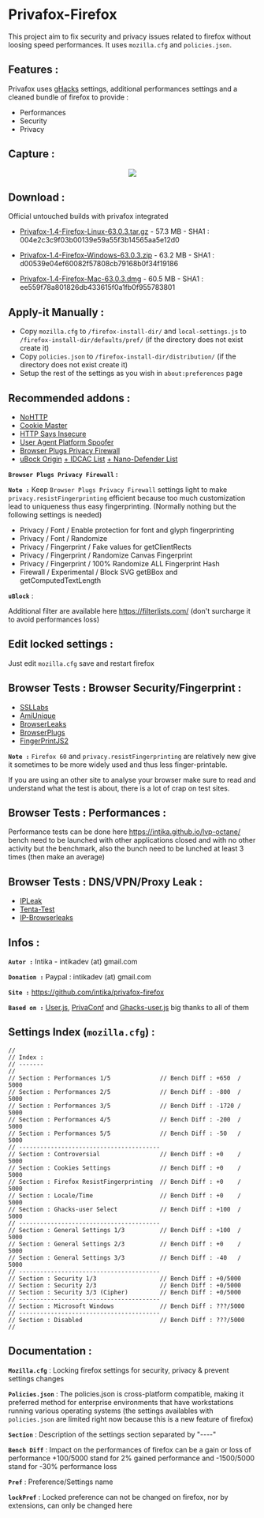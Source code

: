 # Privafox-Firefox
This project aim to fix security and privacy issues related to firefox without loosing speed performances. It uses `mozilla.cfg` and `policies.json`.

Features :
----------
Privafox uses [gHacks](https://github.com/ghacksuserjs/ghacks-user.js) settings, additional performances settings and a cleaned bundle of firefox to provide :

- Performances 
- Security
- Privacy

Capture :
---------

<p align="center">
  <img src="https://raw.githubusercontent.com/intika/privafox-firefox/master/capture.png">
</p>

Download :
----------

Official untouched builds with privafox integrated

- [Privafox-1.4-Firefox-Linux-63.0.3.tar.gz](https://github.com/intika/privafox-firefox/releases/download/Privafox-v1.4-v63.0.3/privafox-1.4-firefox-linux-63.0.3.tar.gz) - 57.3 MB - SHA1 : 004e2c3c9f03b00139e59a55f3b14565aa5e12d0 

- [Privafox-1.4-Firefox-Windows-63.0.3.zip](https://github.com/intika/privafox-firefox/releases/download/Privafox-v1.4-v63.0.3/privafox-1.4-firefox-win-63.0.3.zip) - 63.2 MB - SHA1 : d00539e04ef60082f57808cb79168b0f34f19186 

- [Privafox-1.4-Firefox-Mac-63.0.3.dmg](https://github.com/intika/privafox-firefox/releases/download/Privafox-v1.4-v63.0.3/privafox-1.4-firefox-mac-63.0.3.dmg) - 60.5 MB - SHA1 : ee559f78a801826db433615f0a1fb0f955783801


Apply-it Manually :
-------------------

- Copy `mozilla.cfg` to `/firefox-install-dir/` and `local-settings.js` to `/firefox-install-dir/defaults/pref/` (if the directory does not exist create it)
- Copy `policies.json` to `/firefox-install-dir/distribution/` (if the directory does not exist create it)
- Setup the rest of the settings as you wish in `about:preferences` page  

Recommended addons :
--------------------

- [NoHTTP](https://addons.mozilla.org/en-US/firefox/addon/nohttp)
- [Cookie Master](https://addons.mozilla.org/en-US/firefox/addon/cookiemaster/)
- [HTTP Says Insecure](https://addons.mozilla.org/en-US/firefox/addon/http-says-insecure)
- [User Agent Platform Spoofer](https://addons.mozilla.org/en-US/firefox/addon/user-agent-platform-spoofer/)
- [Browser Plugs Privacy Firewall](https://addons.mozilla.org/en-US/firefox/addon/browser-plugs-privacy-firewall/)
- [uBock Origin](https://addons.mozilla.org/en-US/firefox/addon/ublock-origin/) [+ IDCAC List](https://www.i-dont-care-about-cookies.eu/) [+ Nano-Defender List](https://jspenguin2017.github.io/uBlockProtector/#extra-installation-steps-for-ublock-origin)

**`Browser Plugs Privacy Firewall` :**

**`Note :`** Keep `Browser Plugs Privacy Firewall` settings light to make `privacy.resistFingerprinting` efficient because too much customization lead to uniqueness thus easy fingerprinting. (Normally nothing but the following settings is needed) 
- Privacy / Font / Enable protection for font and glyph fingerprinting 
- Privacy / Font / Randomize
- Privacy / Fingerprint / Fake values for getClientRects
- Privacy / Fingerprint / Randomize Canvas Fingerprint
- Privacy / Fingerprint / 100% Randomize ALL Fingerprint Hash
- Firewall / Experimental / Block SVG getBBox and getComputedTextLength 

**`uBlock`** :

Additional filter are available here https://filterlists.com/ (don't surcharge it to avoid performances loss)

Edit locked settings :
----------------------

Just edit `mozilla.cfg` save and restart firefox

Browser Tests : Browser Security/Fingerprint : 
----------------------------------------------

- [SSLLabs](https://www.ssllabs.com/ssltest/viewMyClient.html)
- [AmiUnique](https://amiunique.org/fp)
- [BrowserLeaks](https://browserleaks.com/)
- [BrowserPlugs](https://www.browserplugs.com/fingerprint-test/index.html)
- [FingerPrintJS2](https://valve.github.io/fingerprintjs2/)

**`Note :`** `Firefox 60` and `privacy.resistFingerprinting` are relatively new give it sometimes to be more widely used and thus less finger-printable.

If you are using an other site to analyse your browser make sure to read and understand what the test is about, there is a lot of crap on test sites.

Browser Tests : Performances :
------------------------------

Performance tests can be done here https://intika.github.io/lvp-octane/ bench need to be launched with other applications closed and with no other activity but the benchmark, also the bunch need to be lunched at least 3 times (then make an average)

Browser Tests : DNS/VPN/Proxy Leak :
------------------------------------

- [IPLeak](https://ipleak.net/)
- [Tenta-Test](https://tenta.com/test/)
- [IP-Browserleaks](https://browserleaks.com/ip)

Infos :
-------

**`Autor :`** Intika - intikadev (at) gmail.com

**`Donation :`** Paypal : intikadev (at) gmail.com

**`Site :`** https://github.com/intika/privafox-firefox

**`Based on :`** [User.js](https://github.com/pyllyukko/user.js/), [PrivaConf](https://addons.mozilla.org/en-US/firefox/addon/privaconf/) and [Ghacks-user.js](https://github.com/ghacksuserjs/ghacks-user.js) big thanks to all of them

Settings Index (`mozilla.cfg`) :
--------------------------------
```
//
// Index :
// -------
//
// Section : Performances 1/5              // Bench Diff : +650  / 5000
// Section : Performances 2/5              // Bench Diff : -800  / 5000
// Section : Performances 3/5              // Bench Diff : -1720 / 5000
// Section : Performances 4/5              // Bench Diff : -200  / 5000 
// Section : Performances 5/5              // Bench Diff : -50   / 5000 
// ----------------------------------------
// Section : Controversial                 // Bench Diff : +0    / 5000
// Section : Cookies Settings              // Bench Diff : +0    / 5000
// Section : Firefox ResistFingerprinting  // Bench Diff : +0    / 5000
// Section : Locale/Time                   // Bench Diff : +0    / 5000
// Section : Ghacks-user Select            // Bench Diff : +100  / 5000
// ----------------------------------------
// Section : General Settings 1/3          // Bench Diff : +100  / 5000
// Section : General Settings 2/3          // Bench Diff : +0    / 5000
// Section : General Settings 3/3          // Bench Diff : -40   / 5000
// ----------------------------------------
// Section : Security 1/3                  // Bench Diff : +0/5000
// Section : Security 2/3                  // Bench Diff : +0/5000
// Section : Security 3/3 (Cipher)         // Bench Diff : +0/5000
// ----------------------------------------
// Section : Microsoft Windows             // Bench Diff : ???/5000
// ----------------------------------------
// Section : Disabled                      // Bench Diff : ???/5000
//
```

Documentation :
---------------

**`Mozilla.cfg`** : Locking firefox settings for security, privacy & prevent settings changes 

**`Policies.json`** : The policies.json is cross-platform compatible, making it preferred method for enterprise environments that have workstations running various operating systems (the settings availables with `policies.json` are limited right now because this is a new feature of firefox)

**`Section`** : Description of the settings section separated by "----"

**`Bench Diff`** : Impact on the performances of firefox can be a gain or loss of performance +100/5000 stand for 2% gained performance and -1500/5000 stand for -30% performance loss
               
**`Pref`** : Preference/Settings name

**`lockPref`** : Locked preference can not be changed on firefox, nor by extensions, can only be changed here
